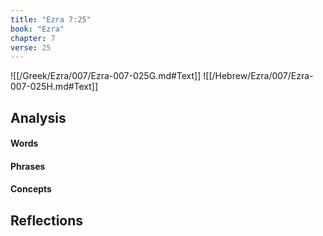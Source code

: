 ```yaml
---
title: "Ezra 7:25"
book: "Ezra"
chapter: 7
verse: 25
---
```

![[/Greek/Ezra/007/Ezra-007-025G.md#Text]]
![[/Hebrew/Ezra/007/Ezra-007-025H.md#Text]]

## Analysis

#### Words

#### Phrases

#### Concepts

## Reflections
